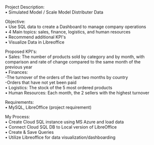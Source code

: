 Project Description:  
• Simulated Model / Scale Model Distributer Data  

Objective:  
• Use SQL data to create a Dashboard to manage company operations  
• 4 Main topics: sales, finance, logistics, and human resources  
• Recommend additional KPI's  
• Visualize Data in Libreoffice  

Proposed KPI's:  
• Sales: The number of products sold by category and by month, with comparison and rate of change compared to the same month of the previous year  
• Finances:  
  -The turnover of the orders of the last two months by country  
  -Orders that have not yet been paid  
• Logistics: The stock of the 5 most ordered products  
• Human Resources: Each month, the 2 sellers with the highest turnover  

Requirements:  
• MySQL, LibreOffice (project requirement)  

My Process:  
• Create Cloud SQL instance using MS Azure and load data  
• Connect Cloud SQL DB to Local version of LibreOffice  
• Create & Save Queries  
• Utilize Libreoffice for data visualization/dashboarding  
